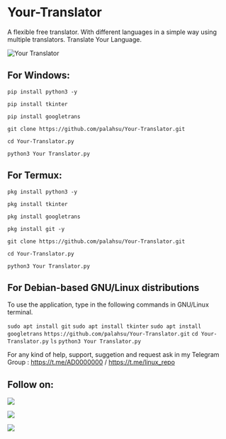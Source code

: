 # Your-Translator
A flexible free translator. With different languages in a simple way using multiple translators. Translate Your Language.

![Your Translator](https://user-images.githubusercontent.com/49250151/99029035-9f6fe080-259b-11eb-8a6a-ad687d4b6ece.jpg)

## For Windows:

`pip install python3 -y`

`pip install tkinter`

`pip install googletrans`

`git clone https://github.com/palahsu/Your-Translator.git`

`cd Your-Translator.py`

`python3 Your Translator.py`

## For Termux:

`pkg install python3 -y`

`pkg install tkinter`

`pkg install googletrans`

`pkg install git -y`

`git clone https://github.com/palahsu/Your-Translator.git`

`cd Your-Translator.py`

`python3 Your Translator.py`

## For Debian-based GNU/Linux distributions
To use the application, type in the following commands in GNU/Linux terminal.

`sudo apt install git`
`sudo apt install tkinter`
`sudo apt install googletrans`
`https://github.com/palahsu/Your-Translator.git`
`cd Your-Translator.py`
`ls`
`python3 Your Translator.py`

For any kind of help, support, suggetion and request ask in my Telegram Group :
https://t.me/AD0000000 / https://t.me/linux_repo

## Follow on:
<p align="left">
<a href="https://github.com/palahsu"><img src="https://img.shields.io/badge/GitHub-Follow%20on%20GitHub-inactive.svg?logo=github"></a>
</p><p align="left">
<a href="https://twitter.com/palashgamer"><img src="https://img.shields.io/badge/Twitter-Follow%20on%20Twitter-informational.svg?logo=twitter"></a>
</p><p align="left">
<a href="https://facebook.com/Aduri.knox"><img src="https://img.shields.io/badge/Facebook-Follow%20on%20Facebook-blue.svg?logo=facebook"></a>
</p><p align="left">
